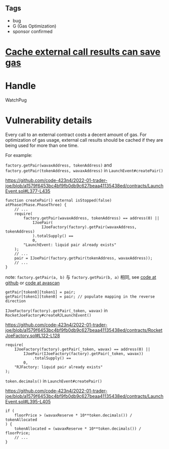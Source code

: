 ## Tags

- bug
- G (Gas Optimization)
- sponsor confirmed

# [Cache external call results can save gas](https://github.com/code-423n4/2022-01-trader-joe-findings/issues/236) 

# Handle

WatchPug


# Vulnerability details

Every call to an external contract costs a decent amount of gas. For optimization of gas usage, external call results should be cached if they are being used for more than one time.

For example:

`factory.getPair(wavaxAddress, tokenAddress)` and `factory.getPair(tokenAddress, wavaxAddress)` in `LaunchEvent#createPair()`

https://github.com/code-423n4/2022-01-trader-joe/blob/a1579f6453bc4bf9fb0db9c627beaa41135438ed/contracts/LaunchEvent.sol#L377-L435

```solidity
function createPair() external isStopped(false) atPhase(Phase.PhaseThree) {
    // ...
    require(
        factory.getPair(wavaxAddress, tokenAddress) == address(0) ||
            IJoePair(
                IJoeFactory(factory).getPair(wavaxAddress, tokenAddress)
            ).totalSupply() ==
            0,
        "LaunchEvent: liquid pair already exists"
    );
    // ...
    pair = IJoePair(factory.getPair(tokenAddress, wavaxAddress));
    // ...
}
```

note: `factory.getPair(a, b)` 与  `factory.getPair(b, a)` 相同, see 
[code at github](https://github.com/traderjoe-xyz/joe-core/blob/5c2ca96c3835e7f2660f2904a1224bb7c8f3b7a7/contracts/traderjoe/JoeFactory.sol#L41-L42)
or
[code at avascan](https://avascan.info/blockchain/c/address/0x9Ad6C38BE94206cA50bb0d90783181662f0Cfa10/contract#:~:text=getPair%5Btoken1%5D%5Btoken0%5D%20%3D%20pair%3B%20//%20populate%20mapping%20in%20the%20reverse%20direction)

```solidity
getPair[token0][token1] = pair;
getPair[token1][token0] = pair; // populate mapping in the reverse direction
```

`IJoeFactory(factory).getPair(_token, wavax)` in `RocketJoeFactory#createRJLaunchEvent()`

https://github.com/code-423n4/2022-01-trader-joe/blob/a1579f6453bc4bf9fb0db9c627beaa41135438ed/contracts/RocketJoeFactory.sol#L122-L128

```solidity
require(
    IJoeFactory(factory).getPair(_token, wavax) == address(0) ||
        IJoePair(IJoeFactory(factory).getPair(_token, wavax))
            .totalSupply() ==
        0,
    "RJFactory: liquid pair already exists"
);
```


`token.decimals()` in `LaunchEvent#createPair()`

https://github.com/code-423n4/2022-01-trader-joe/blob/a1579f6453bc4bf9fb0db9c627beaa41135438ed/contracts/LaunchEvent.sol#L395-L405

```solidity
if (
    floorPrice > (wavaxReserve * 10**token.decimals()) / tokenAllocated
) {
    tokenAllocated = (wavaxReserve * 10**token.decimals()) / floorPrice;
    // ...
}
```

